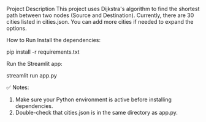Project Description
This project uses Dijkstra's algorithm to find the shortest path between two nodes (Source and Destination).
Currently, there are 30 cities listed in cities.json. You can add more cities if needed to expand the options.

How to Run
Install the dependencies:

pip install -r requirements.txt

Run the Streamlit app:

streamlit run app.py

✅ Notes:

1. Make sure your Python environment is active before installing dependencies.
2. Double-check that cities.json is in the same directory as app.py.
